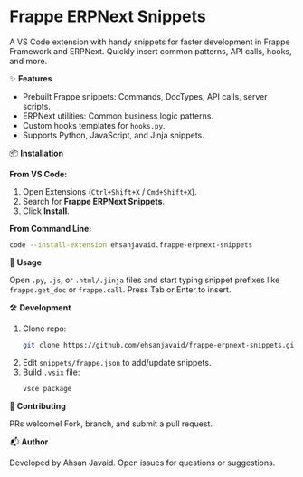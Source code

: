 # Frappe ERPNext Snippets

A VS Code extension with handy snippets for faster development in Frappe Framework and ERPNext. Quickly insert common patterns, API calls, hooks, and more.

✨ **Features**

- Prebuilt Frappe snippets: Commands, DocTypes, API calls, server scripts.  
- ERPNext utilities: Common business logic patterns.  
- Custom hooks templates for `hooks.py`.  
- Supports Python, JavaScript, and Jinja snippets.

📦 **Installation**

**From VS Code:**  
1. Open Extensions (`Ctrl+Shift+X` / `Cmd+Shift+X`).  
2. Search for **Frappe ERPNext Snippets**.  
3. Click **Install**.

**From Command Line:**

```bash
code --install-extension ehsanjavaid.frappe-erpnext-snippets
```

🚀 **Usage**

Open `.py`, `.js`, or `.html/.jinja` files and start typing snippet prefixes like `frappe.get_doc` or `frappe.call`. Press Tab or Enter to insert.

🛠 **Development**

1. Clone repo:  
   ```bash
   git clone https://github.com/ehsanjavaid/frappe-erpnext-snippets.git
   ```
2. Edit `snippets/frappe.json` to add/update snippets.  
3. Build `.vsix` file:  
   ```bash
   vsce package
   ```

🤝 **Contributing**

PRs welcome! Fork, branch, and submit a pull request.

📬 **Author**

Developed by Ahsan Javaid. Open issues for questions or suggestions.
